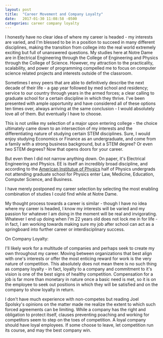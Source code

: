 ```yaml
---
layout: post
title:  "Career Movement and Company Loyalty"
date:   2017-01-30 11:08:58 -0500
categories: career company loyalty
---
```


I honestly have no clear idea of where my career is headed - my interests are
varied, and I'm blessed to be in a position to succeed in many different
disciplines, making the transition from college into the real world extremely
exciting but full of unanswered questions.  My studies here at Notre Dame are
in Electrical Engineering through the College of Engineering and Physics
through the College of Science.  However, my attraction to the practicality,
scalability, and power of programming compelled me to focus on computer science
related projects and interests outside of the classroom.

Sometimes I envy peers that are able to definitively describe the next decade
of their life - a gap year followed by med school and residency; service to our
country through years in the armed forces; a clear calling to graduate school for a certain discipline in which they thrive.  I've been presented with ample opportunity and have considered all of these options ten times over, always arriving at the same conclusion - I would absolutely love all of them.  But eventually I have to choose. 

This is not unlike my selection of a major upon entering college - the choice ultimately came down to an intersection of my interests and the differentiating nature of studying certain STEM disciplines.  Sure, I would enjoy studying Economics or Finance as an undergraduate, and come from a family with a strong business background, but a STEM degree?  Or even two STEM degrees?  Now that opens doors for your career.

But even then I did not narrow anything down.  On paper, it's Electrical Engineering and Physics.  EE is itself an incredibly broad discipline, and according to the [American Institutue of Physics][physics_link] half of Physics undergrads not attending graduate school for Physics enter Law, Medicine, Education, Computer Science, and Business.

I have merely postponed my career selection by selecting the most enabling combination of studies I could find while at Notre Dame.

My thought process towards a career is similar - though I have no idea where my
career is headed, I know my interests will be varied and my passion
for whatever I am doing in the moment will be real and invigorating.  Whatever
I end up doing when I'm 22 years old does not lock me in for life - in fact, I am working towards making sure my job after school can act as a springboard into further career or interdisciplinary success.

On Company Loyalty:
    
I'll likely work for a multitude of companies and perhaps seek to create my own
throughout my career.  Moving between organizations that best align with one's
interests or offer the most enticing reward for work is the very nature of
competition.  This absolutely does not mean there is no such thing as company
loyalty - in fact, loyalty to a company and commitment to it's vision is one of
the best signs of healthy competition.  Compensation for a job is far more than
monetary in nature once a basic need is met, so it is on the employee to seek
out positions in which they will be satisfied and on the company to show loyalty
in return.

I don't have much experience with non-competes but reading Joel Spolsky's
opinions on the matter made me realize the extent to which such forced
agreements can be limiting.  While a company has the right and obligation to
protect itself, clauses preventing poaching and working for competitors seem to
step on the toes of competition.  A loyal company should have loyal employees.
If some choose to leave, let competition run its course, and may the best
company win.

[physics_link]: https://www.aip.org/sites/default/files/statistics/employment/bach1yrafterdeg-p-14.1.pdf



